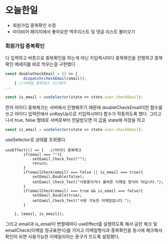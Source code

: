 # 오늘한일
- 회원가입 중복확인 수정
- 마이비어 페이지에서 좋아요한 맥주리스트 및 댓글 리스트 불러오기

### 회원가입 중복확인
다 입력하고 버튼으로 중복확인을 하는게 아닌 키입력시마다 중복확인을 진행하고 중복확인 메세지를 바로 띄우는걸 구현했다
~~~javascript
const doubleCheckEmail = () => {
        dispatch(checkEmail(email));
    } //이메일 중복체크 디스패치
...

const is_email = useSelector(state => state.user.checkEmail);
~~~
먼저 아이디 중복체크는 서버에서 진행해주기 때문에 doubleCheckEmail이란 함수를 쓰고 아이디 입력란에서 onKeyUp으로 키입력시마다 함수가 작동하도록 했다.
그리고 나서 true, false 형태로 서버로부터 전달받으면 이 값을 state에 저장을 하고
~~~javascript
const is_email = useSelector(state => state.user.checkEmail);
~~~
useSelector로 상태를 조회했다.
~~~
useEffect(() => {   //아이디 중복체크
        if(email === ""){
            setEamil_Check_Text("");
            return;
        }
        if(emailCheck(email) === false || is_email === true){
            setEmail_Double(false);
            setEamil_Check_Text("사용중이거나 올바른 이메일 형식이 아닙니다.");
        }
        if(emailCheck(email) === true && is_email === false){
            setEmail_Double(true);
            setEamil_Check_Text("사용 가능한 이메일입니다.");
        }

    }, [email, is_email]);
~~~
그리고 email과 is_email이 변할때마다 useEffect를 실행하도록 해서 공란 체크 및 emailCheck(이메일 정규표현식)를 가지고
이메일형식과 중복확인을 동시에 체크해서 확인이 되면 사용가능한 이메일이라는 문구가 뜨도록 설정했다.
